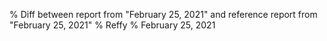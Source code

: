 % Diff between report from "February 25, 2021" and reference report from "February 25, 2021"
% Reffy
% February 25, 2021

